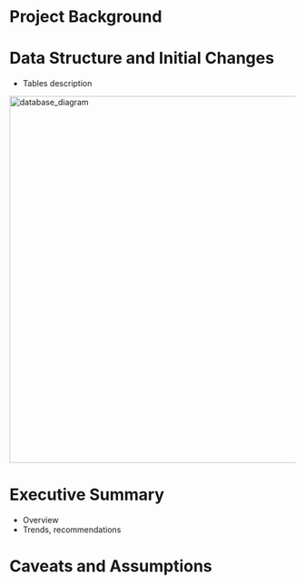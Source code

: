 # Project Background

# Data Structure and Initial Changes
* Tables description
<img width="532" height="646" alt="database_diagram" src="https://github.com/user-attachments/assets/a4fe96d8-715d-4ea3-9ac6-0c4fbc6913fc" />

# Executive Summary
* Overview
* Trends, recommendations

# Caveats and Assumptions
